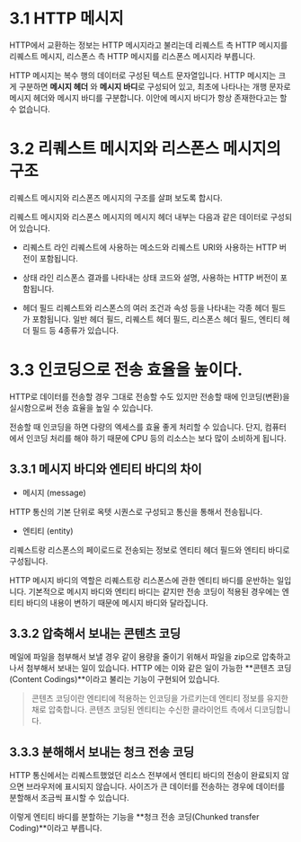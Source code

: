 # 3.1 HTTP 메시지

HTTP에서 교환하는 정보는 HTTP 메시지라고 불리는데 리퀘스트 측 HTTP 메시지를 리퀘스트 메시지, 리스폰스 측 HTTP 메시지를 리스폰스 메시지라 부릅니다.

HTTP 메시지는 복수 행의 데이터로 구성된 텍스트 문자열입니다. HTTP 메시지는 크게 구분하면 **메시지 헤더** 와 **메시지 바디**로 구성되어 있고, 최초에 나타나는 개행 문자로 메시지 헤더와 메시지 바디를 구분합니다. 이안에 메시지 바디가 항상 존재한다고는 할 수 없습니다.

# 3.2 리퀘스트 메시지와 리스폰스 메시지의 구조

리퀘스트 메시지와 리스폰즈 메시지의 구조를 살펴 보도록 합시다.

리퀘스트 메시지와 리스폰스 메시지의 메시지 헤더 내부는 다음과 같은 데이터로 구성되어 있습니다.

- 리퀘스트 라인
  리퀘스트에 사용하는 메소드와 리퀘스트 URI와 사용하는 HTTP 버전이 포함됩니다.

- 상태 라인
  리스폰스 결과를 나타내는 상태 코드와 설명, 사용하는 HTTP 버전이 포함됩니다.

- 헤더 필드
  리퀘스트와 리스폰스의 여러 조건과 속성 등을 나타내는 각종 헤더 필드가 포함됩니다. 일반 헤더 필드, 리퀘스트 헤더 필드, 리스폰스 헤더 필드, 엔티티 헤더 필드 등 4종류가 있습니다.

# 3.3 인코딩으로 전송 효율을 높이다.

HTTP로 데이터를 전송할 경우 그대로 전송할 수도 있지만 전송할 때에 인코딩(변환)을 실시함으로써 전송 효율을 높일 수 있습니다.

전송할 때 인코딩을 하면 다량의 엑세스를 효율 좋게 처리할 수 있습니다. 단지, 컴퓨터에서 인코딩 처리를 해야 하기 때문에 CPU 등의 리소스는 보다 많이 소비하게 됩니다.

## 3.3.1 메시지 바디와 엔티티 바디의 차이

- 메시지 (message)

HTTP 통신의 기본 단위로 옥텟 시퀀스로 구성되고 통신을 통해서 전송됩니다.

- 엔티티 (entity)

리퀘스트랑 리스폰스의 페이로드로 전송되는 정보로 엔티티 헤더 필드와 엔티티 바디로 구성됩니다.

HTTP 메시지 바디의 역할은 리퀘스트랑 리스폰스에 관한 엔티티 바디를 운반하는 일입니다. 기본적으로 메시지 바디와 엔티티 바디는 같지만 전송 코딩이 적용된 경우에는 엔티티 바디의 내용이 변하기 때문에 메시지 바디와 달라집니다.

## 3.3.2 압축해서 보내는 콘텐츠 코딩

메일에 파일을 첨부해서 보낼 경우 같이 용량을 줄이기 위해서 파일을 zip으로 압축하고 나서 첨부해서 보내는 일이 있습니다. HTTP 에는 이와 같은 일이 가능한 **콘텐츠 코딩 (Content Codings)**이라고 불리는 기능이 구현되어 있습니다.

> 콘텐츠 코딩이란 엔티티에 적용하는 인코딩을 가르키는데 엔티티 정보를 유지한채로 압축합니다. 콘텐츠 코딩된 엔티티는 수신한 클라이언트 측에서 디코딩합니다.

## 3.3.3 분해해서 보내는 청크 전송 코딩

HTTP 통신에서는 리퀘스트했었던 리소스 전부에서 엔티티 바디의 전송이 완료되지 않으면 브라우저에 표시되지 않습니다. 사이즈가 큰 데이터를 전송하는 경우에 데이터를 분할해서 조금씩 표시할 수 있습니다.

이렇게 엔티티 바디를 분할하는 기능을 **청크 전송 코딩(Chunked transfer Coding)**이라고 부릅니다.
